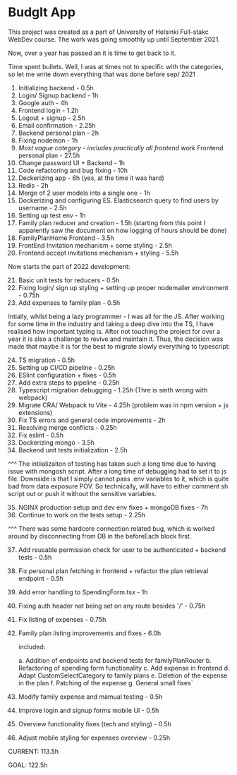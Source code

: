 # BudgIt App

This project was created as a part of University of Helsinki Full-stakc WebDev course. The work was going smoothly up until September 2021.

Now, over a year has passed an it is time to get back to it.

Time spent bullets. Well, I was at times not to specific with the categories, so let me write down everything that was done before sep/ 2021

1. Initializing backend - 0.5h
2. Login/ Signup backend - 1h
3. Google auth - 4h
4. Frontend login - 1.2h
5. Logout + signup - 2.5h
6. Email confirmation - 2.25h
7. Backend personal plan - 2h
8. Fixing nodemon - 1h
9. _Most vague category - includes practically all frontend work_ Frontend personal plan - 27.5h
10. Change password UI + Backend - 1h
11. Code refactoring and bug fixing - 10h
12. Deckerizing app - 6h (yes, at the time it was hard)
13. Redis - 2h
14. Merge of 2 user models into a single one - 1h
15. Dockerizing and configuring ES. Elasticsearch query to find users by username - 2.5h
16. Setting up test env - 1h
17. Family plan reducer and creation - 1.5h (starting from this point I apparently saw the document on how logging of hours should be done)
18. FamilyPlanHome Frontend - 3.5h
19. FrontEnd Invitation mechanism + some styling - 2.5h
20. Frontend accept invitations mechanism + styling - 5.5h

Now starts the part of 2022 development:

21. Basic unit tests for reducers - 0.5h
22. Fixing login/ sign up styling + setting up proper nodemailer environment - 0.75h
23. Add expenses to family plan - 0.5h

Intially, whilst being a lazy programmer - I was all for the JS. After working for some time in the industry and taking a deep dive into the TS, I have realised how important typing is. After not touching the project for over a year it is also a challenge to revive and maintain it. Thus, the decision was made that maybe it is for the best to migrate slowly everything to typescript:

24. TS migration - 0.5h
25. Setting up CI/CD pipeline - 0.25h
26. ESlint configuration + fixes - 0.5h
27. Add extra steps to pipeline - 0.25h
28. Typescript migration debugging - 1.25h (Thre is smth wrong with webpack)
29. Migrate CRA/ Webpack to Vite - 4.25h (problem was in npm version + js extensions)
30. Fix TS errors and general code improvements - 2h
31. Resolving merge conflicts - 0.25h
32. Fix eslint - 0.5h
33. Dockerizing mongo - 3.5h
34. Backend unit tests initialization - 2.5h

^^^ The intiializaiton of testing has taken such a long time due to having issue with mongosh script. After a long time of debugging had to set it to js file.
Downside is that I simply cannot pass .env variables to it, which is quite bad from data exposure POV. So technically, will have to either comment sh script out or
push it without the sensitive variables.

35. NGINX production setup and dev env fixes + mongoDB fixes - 7h
36. Continue to work on the tests setup - 2.25h

^^^ There was some hardcore connection related bug, which is worked around by
disconnecting from DB in the beforeEach block first.

37. Add reusable permission check for user to be authenticated + backend tests - 0.5h
38. Fix personal plan fetching in frontend + refactor the plan retrieval endpoint - 0.5h
39. Add error handling to SpendingForm.tsx - 1h
40. Fixing auth header not being set on any route besides '/' - 0.75h
41. Fix listing of expenses - 0.75h
42. Family plan listing improvements and fixes - 6.0h

    included:

    a. Addition of endpoints and backend tests for familyPlanRouter
    b. Refactoring of spending form functionality
    c. Add expense in frontend
    d. Adapt CustomSelectCategory to family plans
    e. Deletion of the expense in the plan
    f. Patching of the expense
    g. General small fixes`

43. Modify family expense and mamual testing - 0.5h
44. Improve login and signup forms mobile UI - 0.5h
45. Overview functionality fixes (tech and styling) - 0.5h
46. Adjust mobile styling for expenses overview - 0.25h

CURRENT: 113.5h

GOAL: 122.5h
